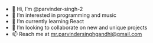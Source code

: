- 👋 Hi, I’m @parvinder-singh-2
- 👀 I’m interested in programming and music
- 🌱 I’m currently learning React
- 💞️ I’m looking to collaborate on new and unique projects
- 📫 Reach me at mr.parvindersinghgandhi@gmail.com

